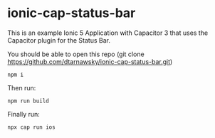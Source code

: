# ionic-cap-status-bar

This is an example Ionic 5 Application with Capacitor 3 that uses the Capacitor plugin for the Status Bar.

You should be able to open this repo (git clone https://github.com/dtarnawsky/ionic-cap-status-bar.git)

```
npm i
```

Then run:
```
npm run build
```

Finally run:
```
npx cap run ios
```
